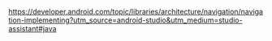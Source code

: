 https://developer.android.com/topic/libraries/architecture/navigation/navigation-implementing?utm_source=android-studio&utm_medium=studio-assistant#java
